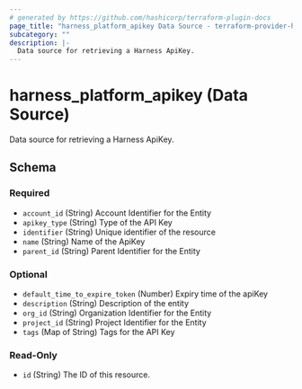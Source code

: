 ```yaml
---
# generated by https://github.com/hashicorp/terraform-plugin-docs
page_title: "harness_platform_apikey Data Source - terraform-provider-harness"
subcategory: ""
description: |-
  Data source for retrieving a Harness ApiKey.
---
```


# harness_platform_apikey (Data Source)

Data source for retrieving a Harness ApiKey.



<!-- schema generated by tfplugindocs -->
## Schema

### Required

- `account_id` (String) Account Identifier for the Entity
- `apikey_type` (String) Type of the API Key
- `identifier` (String) Unique identifier of the resource
- `name` (String) Name of the ApiKey
- `parent_id` (String) Parent Identifier for the Entity

### Optional

- `default_time_to_expire_token` (Number) Expiry time of the apiKey
- `description` (String) Description of the entity
- `org_id` (String) Organization Identifier for the Entity
- `project_id` (String) Project Identifier for the Entity
- `tags` (Map of String) Tags for the API Key

### Read-Only

- `id` (String) The ID of this resource.
